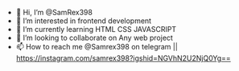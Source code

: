 - 👋 Hi, I’m @SamRex398
- 👀 I’m interested in frontend development 
- 🌱 I’m currently learning HTML CSS JAVASCRIPT 
- 💞️ I’m looking to collaborate on Any web project 
- 📫 How to reach me @Samrex398 on telegram || https://instagram.com/samrex398?igshid=NGVhN2U2NjQ0Yg==

<!---
SamRex398/SamRex398 is a ✨ special ✨ repository because its `README.md` (this file) appears on your GitHub profile.
You can click the Preview link to take a look at your changes.
--->
